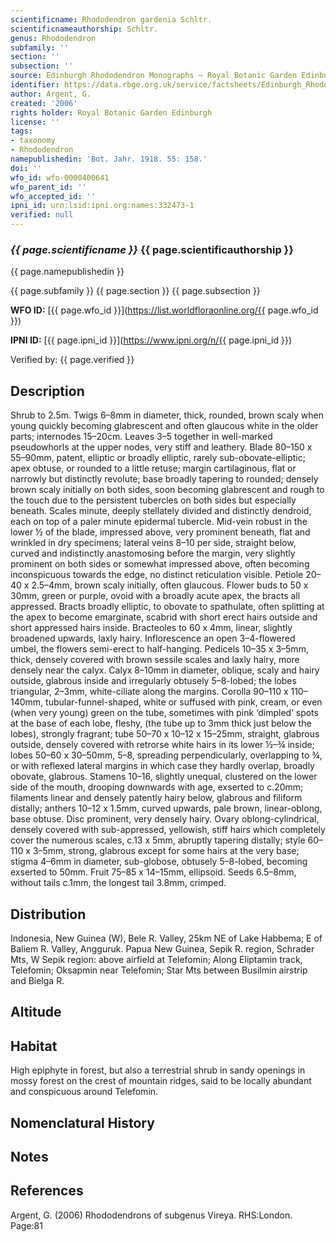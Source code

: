 ```yaml
---
scientificname: Rhododendron gardenia Schltr.
scientificnameauthorship: Schltr.
genus: Rhododendron
subfamily: ''
section: ''
subsection: ''
source: Edinburgh Rhododendron Monographs – Royal Botanic Garden Edinburgh
identifier: https://data.rbge.org.uk/service/factsheets/Edinburgh_Rhododendron_Monographs.xhtml
author: Argent, G.
created: '2006'
rights holder: Royal Botanic Garden Edinburgh
license: ''
tags:
- taxonomy
- Rhododendron
namepublishedin: 'Bot. Jahr. 1918. 55: 158.'
doi: ''
wfo_id: wfo-0000400641
wfo_parent_id: ''
wfo_accepted_id: ''
ipni_id: urn:lsid:ipni.org:names:332473-1
verified: null
---
```

### _{{ page.scientificname }}_ {{ page.scientificauthorship }}
 {{ page.namepublishedin }}

{{ page.subfamily }} {{ page.section }} {{ page.subsection }}

**WFO ID:** [{{ page.wfo_id }}](https://list.worldfloraonline.org/{{ page.wfo_id }})

**IPNI ID:** [{{ page.ipni_id }}](https://www.ipni.org/n/{{ page.ipni_id }})

Verified by: {{ page.verified }}



## Description
Shrub to 2.5m. Twigs 6–8mm in diameter, thick, rounded, brown scaly when young quickly becoming glabrescent and often glaucous white in the older parts; internodes 15–20cm. Leaves 3–5 together in well-marked pseudowhorls at the upper nodes, very stiff and leathery. Blade 80–150 x 55–90mm, patent, elliptic or broadly elliptic, rarely sub-obovate-elliptic; apex obtuse, or rounded to a little retuse; margin cartilaginous, flat or narrowly but distinctly revolute; base broadly tapering to rounded; densely brown scaly initially on both sides, soon becoming glabrescent and rough to the touch due to the persistent tubercles on both sides but especially beneath. Scales minute, deeply stellately divided and distinctly dendroid, each on top of a paler minute epidermal tubercle. Mid-vein robust in the lower ½ of the blade, impressed above, very prominent beneath, flat and wrinkled in dry specimens; lateral veins 8–10 per side, straight below, curved and indistinctly anastomosing before the margin, very slightly prominent on both sides or somewhat impressed above, often becoming inconspicuous towards the edge, no distinct reticulation visible. Petiole 20–40 x 2.5–4mm, brown scaly initially, often glaucous. Flower buds to 50 x 30mm, green or purple, ovoid with a broadly acute apex, the bracts all appressed. Bracts broadly elliptic, to obovate to spathulate, often splitting at the apex to become emarginate, scabrid with short erect hairs outside and short appressed hairs inside. Bracteoles to 60 x 4mm, linear, slightly broadened upwards, laxly hairy. Inflorescence an open 3–4-flowered umbel, the flowers semi-erect to half-hanging. Pedicels 10–35 x 3–5mm, thick, densely covered with brown sessile scales and laxly hairy, more densely near the calyx. Calyx 8–10mm in diameter, oblique, scaly and hairy outside, glabrous inside and irregularly obtusely 5–8-lobed; the lobes triangular, 2–3mm, white-ciliate along the margins. Corolla 90–110 x 110–140mm, tubular-funnel-shaped, white or suffused with pink, cream, or even (when very young) green on the tube, sometimes with pink ‘dimpled’ spots at the base of each lobe, fleshy, (the tube up to 3mm thick just below the lobes), strongly fragrant; tube 50–70 x 10–12 x 15–25mm, straight, glabrous outside, densely covered with retrorse white hairs in its lower ½–¾ inside; lobes 50–60 x 30–50mm, 5–8, spreading perpendicularly, overlapping to ¾, or with reflexed lateral margins in which case they hardly overlap, broadly obovate, glabrous. Stamens 10–16, slightly unequal, clustered on the lower side of the mouth, drooping downwards with age, exserted to c.20mm; filaments linear and densely patently hairy below, glabrous and filiform distally; anthers 10–12 x 1.5mm, curved upwards, pale brown, linear-oblong, base obtuse. Disc prominent, very densely hairy. Ovary oblong-cylindrical, densely covered with sub-appressed, yellowish, stiff hairs which completely cover the numerous scales, c.13 x 5mm, abruptly tapering distally; style 60–110 x 3–5mm, strong, glabrous except for some hairs at the very base; stigma 4–6mm in diam­eter, sub-globose, obtusely 5–8-lobed, becoming exserted to 50mm. Fruit 75–85 x 14–15mm, ellipsoid. Seeds 6.5–8mm, without tails c.1mm, the longest tail 3.8mm, crimped.

## Distribution
Indonesia, New Guinea (W), Bele R. Valley, 25km NE of Lake Habbema; E of Baliem R. Valley, Angguruk. Papua New Guinea, Sepik R. region, Schrader Mts, W Sepik region: above airfield at Telefomin; Along Eliptamin track, Telefomin; Oksapmin near Tele­fomin; Star Mts between Busilmin airstrip and Bielga R.

## Altitude


## Habitat
High epiphyte in forest, but also a terrestrial shrub in sandy openings in mossy forest on the crest of mountain ridges, said to be locally abundant and conspicuous around Telefomin.

## Nomenclatural History

                       
## Notes


## References

Argent, G. (2006) Rhododendrons of subgenus Vireya. RHS:London. Page:81
